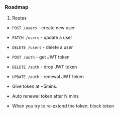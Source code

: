 ### Roadmap

1. Routes
  - `POST /users` - create new user
  - `PATCH /users` - update a user
  - `DELETE /users` - delete a user
  - `POST /auth` - get JWT token
  - `DELETE /auth` - drop JWT token
  - `UPDATE /auth` - renewal JWT token
  
- Give token at ~5mins.
- Auto renewal token after N mins
- When you try to re-extend the token, block token
